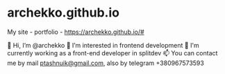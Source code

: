 # archekko.github.io

My site - portfolio - https://archekko.github.io/#

👋 Hi, I’m @archekko
👀 I’m interested in
frontend development
🌱 I'm currently working as a front-end developer in splitdev
📫 You can contact me by mail ptashnuik@gmail.com, also by telegram +380967573593
